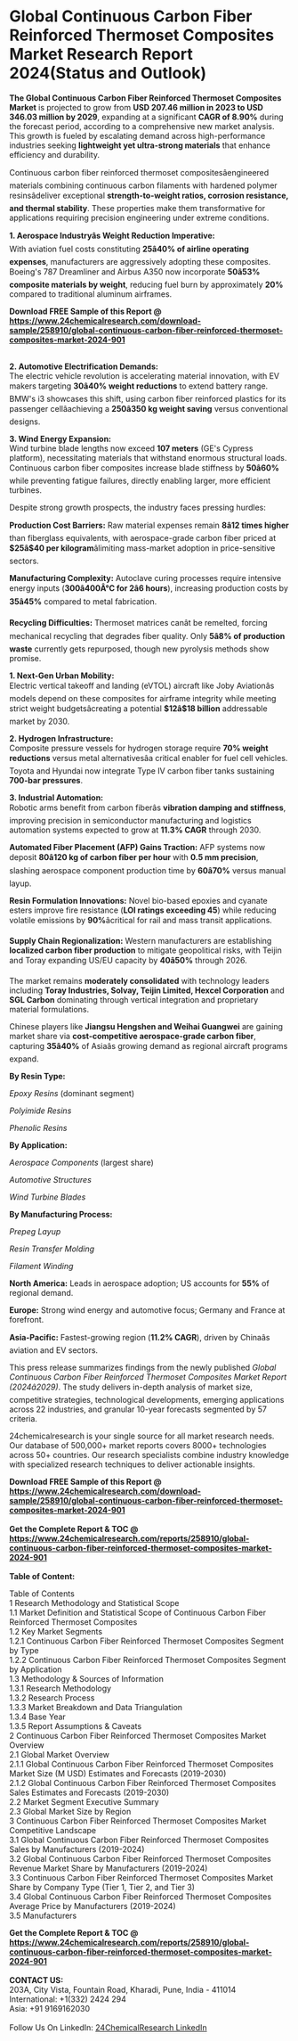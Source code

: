 <h1>Global Continuous Carbon Fiber Reinforced Thermoset Composites Market Research Report 2024(Status and Outlook)</h1><p><strong>The Global Continuous Carbon Fiber Reinforced Thermoset Composites Market</strong> is projected to grow from <strong>USD 207.46 million in 2023 to USD 346.03 million by 2029</strong>, expanding at a significant <strong>CAGR of 8.90%</strong> during the forecast period, according to a comprehensive new market analysis. This growth is fueled by escalating demand across high-performance industries seeking <strong>lightweight yet ultra-strong materials</strong> that enhance efficiency and durability.</p><p>Continuous carbon fiber reinforced thermoset compositesâengineered materials combining continuous carbon filaments with hardened polymer resinsâdeliver exceptional <strong>strength-to-weight ratios, corrosion resistance, and thermal stability</strong>. These properties make them transformative for applications requiring precision engineering under extreme conditions.</p><p><strong>1. Aerospace Industryâs Weight Reduction Imperative:</strong><br>
With aviation fuel costs constituting <strong>25â40% of airline operating expenses</strong>, manufacturers are aggressively adopting these composites. Boeing's 787 Dreamliner and Airbus A350 now incorporate <strong>50â53% composite materials by weight</strong>, reducing fuel burn by approximately <strong>20%</strong> compared to traditional aluminum airframes.</p><div><b>Download FREE Sample of this Report @ 
            <a href="https://www.24chemicalresearch.com/download-sample/258910/global-continuous-carbon-fiber-reinforced-thermoset-composites-market-2024-901">
            https://www.24chemicalresearch.com/download-sample/258910/global-continuous-carbon-fiber-reinforced-thermoset-composites-market-2024-901</a></b></div><br><p><strong>2. Automotive Electrification Demands:</strong><br>
The electric vehicle revolution is accelerating material innovation, with EV makers targeting <strong>30â40% weight reductions</strong> to extend battery range. BMW's i3 showcases this shift, using carbon fiber reinforced plastics for its passenger cellâachieving a <strong>250â350 kg weight saving</strong> versus conventional designs.</p><p><strong>3. Wind Energy Expansion:</strong><br>
Wind turbine blade lengths now exceed <strong>107 meters</strong> (GE's Cypress platform), necessitating materials that withstand enormous structural loads. Continuous carbon fiber composites increase blade stiffness by <strong>50â60%</strong> while preventing fatigue failures, directly enabling larger, more efficient turbines.</p><p>Despite strong growth prospects, the industry faces pressing hurdles:</p><p><strong>Production Cost Barriers:</strong> Raw material expenses remain <strong>8â12 times higher</strong> than fiberglass equivalents, with aerospace-grade carbon fiber priced at <strong>$25â$40 per kilogram</strong>âlimiting mass-market adoption in price-sensitive sectors.</p><p><strong>Manufacturing Complexity:</strong> Autoclave curing processes require intensive energy inputs (<strong>300â400Â°C for 2â6 hours</strong>), increasing production costs by <strong>35â45%</strong> compared to metal fabrication.</p><p><strong>Recycling Difficulties:</strong> Thermoset matrices canât be remelted, forcing mechanical recycling that degrades fiber quality. Only <strong>5â8% of production waste</strong> currently gets repurposed, though new pyrolysis methods show promise.</p><p><strong>1. Next-Gen Urban Mobility:</strong><br>
Electric vertical takeoff and landing (eVTOL) aircraft like Joby Aviationâs models depend on these composites for airframe integrity while meeting strict weight budgetsâcreating a potential <strong>$12â$18 billion</strong> addressable market by 2030.</p><p><strong>2. Hydrogen Infrastructure:</strong><br>
Composite pressure vessels for hydrogen storage require <strong>70% weight reductions</strong> versus metal alternativesâa critical enabler for fuel cell vehicles. Toyota and Hyundai now integrate Type IV carbon fiber tanks sustaining <strong>700-bar pressures</strong>.</p><p><strong>3. Industrial Automation:</strong><br>
Robotic arms benefit from carbon fiberâs <strong>vibration damping and stiffness</strong>, improving precision in semiconductor manufacturing and logistics automation systems expected to grow at <strong>11.3% CAGR</strong> through 2030.</p><p><strong>Automated Fiber Placement (AFP) Gains Traction:</strong> AFP systems now deposit <strong>80â120 kg of carbon fiber per hour</strong> with <strong>0.5 mm precision</strong>, slashing aerospace component production time by <strong>60â70%</strong> versus manual layup.</p><p><strong>Resin Formulation Innovations:</strong> Novel bio-based epoxies and cyanate esters improve fire resistance (<strong>LOI ratings exceeding 45</strong>) while reducing volatile emissions by <strong>90%</strong>âcritical for rail and mass transit applications.</p><p><strong>Supply Chain Regionalization:</strong> Western manufacturers are establishing <strong>localized carbon fiber production</strong> to mitigate geopolitical risks, with Teijin and Toray expanding US/EU capacity by <strong>40â50%</strong> through 2026.</p><p>The market remains <strong>moderately consolidated</strong> with technology leaders including <strong>Toray Industries, Solvay, Teijin Limited, Hexcel Corporation</strong> and <strong>SGL Carbon</strong> dominating through vertical integration and proprietary material formulations.</p><p>Chinese players like <strong>Jiangsu Hengshen and Weihai Guangwei</strong> are gaining market share via <strong>cost-competitive aerospace-grade carbon fiber</strong>, capturing <strong>35â40%</strong> of Asiaâs growing demand as regional aircraft programs expand.</p><p><strong>By Resin Type:</strong></p><p><em>Epoxy Resins</em> (dominant segment)</p><p><em>Polyimide Resins</em></p><p><em>Phenolic Resins</em></p><p><strong>By Application:</strong></p><p><em>Aerospace Components</em> (largest share)</p><p><em>Automotive Structures</em></p><p><em>Wind Turbine Blades</em></p><p><strong>By Manufacturing Process:</strong></p><p><em>Prepeg Layup</em></p><p><em>Resin Transfer Molding</em></p><p><em>Filament Winding</em></p><p><strong>North America:</strong> Leads in aerospace adoption; US accounts for <strong>55%</strong> of regional demand.</p><p><strong>Europe:</strong> Strong wind energy and automotive focus; Germany and France at forefront.</p><p><strong>Asia-Pacific:</strong> Fastest-growing region (<strong>11.2% CAGR</strong>), driven by Chinaâs aviation and EV sectors.</p><p>This press release summarizes findings from the newly published <em>Global Continuous Carbon Fiber Reinforced Thermoset Composites Market Report (2024â2029)</em>. The study delivers in-depth analysis of market size, competitive strategies, technological developments, emerging applications across 22 industries, and granular 10-year forecasts segmented by 57 criteria.</p><p>24chemicalresearch is your single source for all market research needs. Our database of 500,000+ market reports covers 8000+ technologies across 50+ countries. Our research specialists combine industry knowledge with specialized research techniques to deliver actionable insights.</p><div><b>Download FREE Sample of this Report @ 
            <a href="https://www.24chemicalresearch.com/download-sample/258910/global-continuous-carbon-fiber-reinforced-thermoset-composites-market-2024-901">
            https://www.24chemicalresearch.com/download-sample/258910/global-continuous-carbon-fiber-reinforced-thermoset-composites-market-2024-901</a></b></div><br><div><b>Get the Complete Report & TOC @ 
            <a href="https://www.24chemicalresearch.com/reports/258910/global-continuous-carbon-fiber-reinforced-thermoset-composites-market-2024-901">
            https://www.24chemicalresearch.com/reports/258910/global-continuous-carbon-fiber-reinforced-thermoset-composites-market-2024-901</a></b></div><br>
            <b>Table of Content:</b><p>Table of Contents<br />
1 Research Methodology and Statistical Scope<br />
1.1 Market Definition and Statistical Scope of Continuous Carbon Fiber Reinforced Thermoset Composites<br />
1.2 Key Market Segments<br />
1.2.1 Continuous Carbon Fiber Reinforced Thermoset Composites Segment by Type<br />
1.2.2 Continuous Carbon Fiber Reinforced Thermoset Composites Segment by Application<br />
1.3 Methodology & Sources of Information<br />
1.3.1 Research Methodology<br />
1.3.2 Research Process<br />
1.3.3 Market Breakdown and Data Triangulation<br />
1.3.4 Base Year<br />
1.3.5 Report Assumptions & Caveats<br />
2 Continuous Carbon Fiber Reinforced Thermoset Composites Market Overview<br />
2.1 Global Market Overview<br />
2.1.1 Global Continuous Carbon Fiber Reinforced Thermoset Composites Market Size (M USD) Estimates and Forecasts (2019-2030)<br />
2.1.2 Global Continuous Carbon Fiber Reinforced Thermoset Composites Sales Estimates and Forecasts (2019-2030)<br />
2.2 Market Segment Executive Summary<br />
2.3 Global Market Size by Region<br />
3 Continuous Carbon Fiber Reinforced Thermoset Composites Market Competitive Landscape<br />
3.1 Global Continuous Carbon Fiber Reinforced Thermoset Composites Sales by Manufacturers (2019-2024)<br />
3.2 Global Continuous Carbon Fiber Reinforced Thermoset Composites Revenue Market Share by Manufacturers (2019-2024)<br />
3.3 Continuous Carbon Fiber Reinforced Thermoset Composites Market Share by Company Type (Tier 1, Tier 2, and Tier 3)<br />
3.4 Global Continuous Carbon Fiber Reinforced Thermoset Composites Average Price by Manufacturers (2019-2024)<br />
3.5 Manufacturers </p><div><b>Get the Complete Report & TOC @ 
            <a href="https://www.24chemicalresearch.com/reports/258910/global-continuous-carbon-fiber-reinforced-thermoset-composites-market-2024-901">
            https://www.24chemicalresearch.com/reports/258910/global-continuous-carbon-fiber-reinforced-thermoset-composites-market-2024-901</a></b></div><br><b>CONTACT US:</b><br>
            203A, City Vista, Fountain Road, Kharadi, Pune, India - 411014<br>
            International: +1(332) 2424 294<br>
            Asia: +91 9169162030 <br><br>
            Follow Us On LinkedIn: <a href="https://www.linkedin.com/company/24chemicalresearch/">24ChemicalResearch LinkedIn</a>
